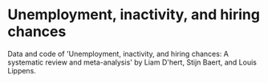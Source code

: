 # Unemployment, inactivity, and hiring chances
Data and code of 'Unemployment, inactivity, and hiring chances: A systematic review and meta-analysis' by Liam D'hert, Stijn Baert, and Louis Lippens.
